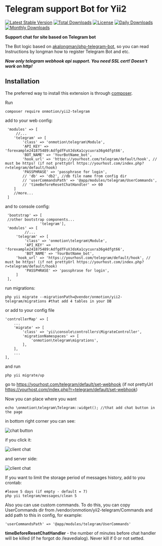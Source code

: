 # **Telegram support Bot for Yii2**
[![Latest Stable Version](https://poser.pugx.org/onmotion/yii2-telegram/v/stable)](https://packagist.org/packages/onmotion/yii2-telegram) [![Total Downloads](https://poser.pugx.org/onmotion/yii2-telegram/downloads)](https://packagist.org/packages/onmotion/yii2-telegram) [![License](https://poser.pugx.org/onmotion/yii2-telegram/license)](https://packagist.org/packages/onmotion/yii2-telegram) [![Daily Downloads](https://poser.pugx.org/onmotion/yii2-telegram/d/daily)](https://packagist.org/packages/onmotion/yii2-telegram) [![Monthly Downloads](https://poser.pugx.org/onmotion/yii2-telegram/d/monthly)](https://packagist.org/packages/onmotion/yii2-telegram)

**Support chat for site based on Telegram bot**

The Bot logic based on [akalongman/php-telegram-bot](https://github.com/akalongman/php-telegram-bot), so you can read Instructions by longman how to register Telegram Bot and etc.

***Now only telegram webhook api support. You need SSL cert! Doesn't work on http!*** 

**Installation**
------------

The preferred way to install this extension is through [composer](http://getcomposer.org/download/).

Run


    composer require onmotion/yii2-telegram

 
 add to your web config:
  
     'modules' => [
	     //...
        'telegram' => [
            'class' => 'onmotion\telegram\Module',
            'API_KEY' => 'forexample241875489:AdfgdfFuVJdsKa1cycuxra36g4dfgt66',
            'BOT_NAME' => 'YourBotName_bot',
            'hook_url' => 'https://yourhost.com/telegram/default/hook', // must be https! (if not prettyUrl https://yourhost.com/index.php?r=telegram/default/hook)
            'PASSPHRASE' => 'passphrase for login',
            // 'db' => 'db2', //db file name from config dir
	        // 'userCommandsPath' => '@app/modules/telegram/UserCommands',
	        // 'timeBeforeResetChatHandler' => 60
        ]
	    //more...
     ]
     
 and to console config:
 
     'bootstrap' => [   
     //other bootstrap components...
                    'telegram'],
     'modules' => [
             //...
         'telegram' => [
             'class' => 'onmotion\telegram\Module',
             'API_KEY' => 'forexample241875489:AdfgdfFuVJdsKa1cycuxra36g4dfgt66',
             'BOT_NAME' => 'YourBotName_bot',
	     'hook_url' => 'https://yourhost.com/telegram/default/hook', // must be https! (if not prettyUrl https://yourhost.com/index.php?r=telegram/default/hook)
             'PASSPHRASE' => 'passphrase for login',
         ]
     ],       

run migrations:

    php yii migrate --migrationPath=@vendor/onmotion/yii2-telegram/migrations #that add 4 tables in your DB

or add to your config file
```
'controllerMap' => [
    ...
    'migrate' => [
        'class' => 'yii\console\controllers\MigrateController',
        'migrationNamespaces' => [
            'onmotion\telegram\migrations',
        ],
    ],
    ...
],
```
and run

```
php yii migrate/up
```

go to https://yourhost.com/telegram/default/set-webhook (if not prettyUrl https://yourhost.com/index.php?r=telegram/default/set-webhook)

Now you can place where you want

    echo \onmotion\telegram\Telegram::widget(); //that add chat button in the page

in bottom right corner you can see:

![chat button](https://github.com/onmotion/yii2-telegram/blob/wiki/_wiki/04.png?raw=true)

if you click it:

![client chat](https://github.com/onmotion/yii2-telegram/blob/wiki/_wiki/03.png?raw=true)

and server side:

![client chat](https://github.com/onmotion/yii2-telegram/blob/wiki/_wiki/02.png?raw=true)

If you want to limit the storage period of messages history, add to you crontab:

    #leave 5 days (if empty - default = 7)
    php yii telegram/messages/clean 5

Also you can use custom commands. To do this, you can copy UserCommands dir from /vendor/onmotion/yii2-telegram/Commands and add path to this in config, for example:

    'userCommandsPath' => '@app/modules/telegram/UserCommands'
    

**timeBeforeResetChatHandler** - the number of minutes before chat handler will be killed (if he forgot do /leavedialog). Never kill if 0 or not setted.
